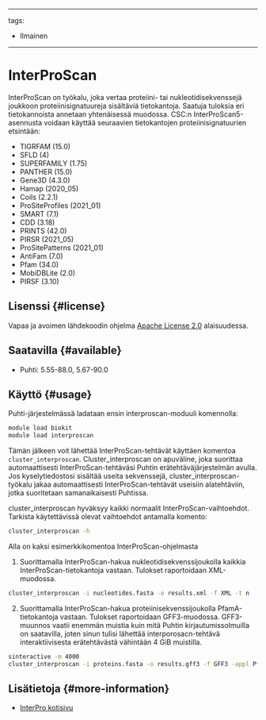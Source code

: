 
---
tags:
  - Ilmainen
---

# InterProScan



InterProScan on työkalu, joka vertaa proteiini- tai nukleotidisekvenssejä joukkoon proteiinisignatuureja sisältäviä tietokantoja. Saatuja tuloksia eri tietokannoista annetaan yhtenäisessä muodossa. CSC:n InterProScan5-asennusta voidaan käyttää seuraavien tietokantojen proteiinisignatuurien etsintään:

   * TIGRFAM (15.0)
   * SFLD (4)
   * SUPERFAMILY (1.75)
   * PANTHER (15.0)
   * Gene3D (4.3.0)
   * Hamap (2020_05)
   * Coils (2.2.1)
   * ProSiteProfiles (2021_01)
   * SMART (7.1)
   * CDD (3.18)
   * PRINTS (42.0)
   * PIRSR (2021_05)
   * ProSitePatterns (2021_01)
   * AntiFam (7.0)
   * Pfam (34.0)
   * MobiDBLite (2.0)
   * PIRSF (3.10)


## Lisenssi {#license}

Vapaa ja avoimen lähdekoodin ohjelma [Apache License 2.0](https://www.apache.org/licenses/LICENSE-2.0) alaisuudessa.

## Saatavilla {#available}

*   Puhti: 5.55-88.0, 5.67-90.0

## Käyttö {#usage}

Puhti-järjestelmässä ladataan ensin interproscan-moduuli komennolla:

```bash
module load biokit
module load interproscan
```

Tämän jälkeen voit lähettää InterProScan-tehtävät käyttäen komentoa `cluster_interproscan`. Cluster_interproscan on apuväline, joka suorittaa automaattisesti InterProScan-tehtäväsi Puhtin erätehtäväjärjestelmän avulla. Jos kyselytiedostosi sisältää useita sekvenssejä, cluster_interproscan-työkalu jakaa automaattisesti InterProScan-tehtävät useisiin alatehtäviin, jotka suoritetaan samanaikaisesti Puhtissa.

cluster_interproscan hyväksyy kaikki normaalit InterProScan-vaihtoehdot. Tarkista käytettävissä olevat vaihtoehdot antamalla komento:

```bash
cluster_interproscan -h
```

Alla on kaksi esimerkkikomentoa InterProScan-ohjelmasta

1. Suorittamalla InterProScan-hakua nukleotidisekvenssijoukolla kaikkia InterProScan-tietokantoja vastaan. Tulokset raportoidaan XML-muodossa.

```bash
cluster_interproscan -i nucleotides.fasta -o results.xml -f XML -t n
```

2. Suorittamalla InterProScan-hakua proteiinisekvenssijoukolla PfamA-tietokantoja vastaan. Tulokset raportoidaan GFF3-muodossa. GFF3-muunnos vaatii enemmän muistia kuin mitä Puhtin kirjautumissolmuilla on saatavilla, joten sinun tulisi lähettää interporosacn-tehtävä interaktiivisesta erätehtävästä vähintään 4 GiB muistilla.

```bash
sinteractive -m 4000
cluster_interproscan -i proteins.fasta -o results.gff3 -f GFF3 -appl PfamA
```

## Lisätietoja {#more-information}

*   [InterPro kotisivu](https://www.ebi.ac.uk/interpro/)
